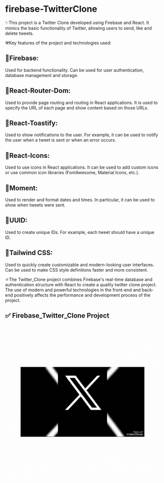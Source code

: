# firebase-TwitterClone



✨This project is a Twitter Clone developed using Firebase and React. It mimics the basic functionality of Twitter, allowing users to send, like and delete tweets. 

⚒️Key features of the project and technologies used:

## 📩Firebase: 
Used for backend functionality. Can be used for user authentication, database management and storage.

## 📩React-Router-Dom: 
Used to provide page routing and routing in React applications. It is used to specify the URL of each page and show content based on those URLs.

## 📩React-Toastify: 
Used to show notifications to the user. For example, it can be used to notify the user when a tweet is sent or when an error occurs.

## 📩React-Icons: 
Used to use icons in React applications. It can be used to add custom icons or use common icon libraries (FontAwesome, Material Icons, etc.).

## 📩Moment: 
Used to render and format dates and times. In particular, it can be used to show when tweets were sent.

## 📩UUID: 
Used to create unique IDs. For example, each tweet should have a unique ID.

## 📩Tailwind CSS: 
Used to quickly create customizable and modern-looking user interfaces. Can be used to make CSS style definitions faster and more consistent.

⚛️The Twitter_Clone project combines Firebase's real-time database and authentication structure with React to create a quality twitter clone project. The use of modern and powerful technologies in the front-end and back-end positively affects the performance and development process of the project.

## ✅ Firebase_Twitter_Clone Project

<img src="./public/twitter-gif/twitter_clone.gif"/>

